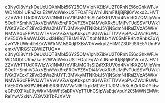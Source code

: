c3NyOi8vYzNOeUxUQXhMbk56Y25OMVlpNXZibVU2T0RnNE56cGhkWFJvWDNOb1lURmZkalE2WVdWekxUSTFOaTFqWm1JNmFIUjBjRjl6YVcxd2JHVTZZVWhTTUdORWIzWk1NMUYxV1RJMGRsSlZaRXRUV0d4NVlrRXZQMjlpWm5Od1lYSmhiVDAxVEhWWk5reFROVFZ5VDI4MVdXRk5UMjFvTUdSSVFUWk1lVGt3VEcxT2RVd3dWa2hUYTJ3MVkyMTNKbkJ5YjNSdmNHRnlZVzA5WkVNMWRGcFRPVlJWTVVwVVZsVkpKbkpsYldGeWEzTTlVVVpPVkZWc1RsWlJhVE50YkRaWWJXNUxlSHBqTTBsM1RWTXphM1UxYW05MFRHNXRhbkZxYjJwYVFUWmtRelZxWW1rNVJsSXdjRXBsV0VwekptZHliM1Z3UFdSRE5YUmFVemxVVlRGS1ZGWlZTUQ==
c3NyOi8vYzNOeUxUQTBMbk56Y25OMVlpNXZibVU2T0RnNE56cGhkWFJvWDNOb1lURmZkalE2WVdWekxUSTFOaTFqWm1JNmFIUjBjRjl6YVcxd2JHVTZZVWhTTUdORWIzWk1NMUYxV1RJMGRsSlZaRXRUV0d4NVlrRXZQMjlpWm5Od1lYSmhiVDAxVEhWWk5reFROVFZ5VDI4MVdXRk5UMjFvTUdSSVFUWk1lVGt3VEcxT2RVd3dWa2hUYTJ3MVkyMTNKbkJ5YjNSdmNHRnlZVzA5WkVNMWRGcFRPVlJWTVVwVVZsVkpKbkpsYldGeWEzTTlVVVpPVkZWc1RsWlJhVE50YkhKRWJHbHhSR3h1WVVaNll6TkpkMDVETTJ0MU5XcHZkRXh1YldweGFtOXFXa0UyWkVNMWFtSnBPVVpTTUhCS1pWaEtjeVpuY205MWNEMWtRelYwV2xNNVZGVXhTbFJXVlVr

